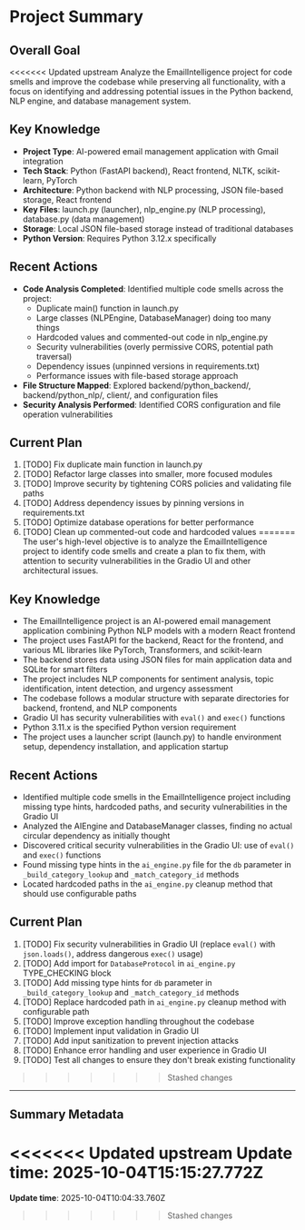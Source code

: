 # Project Summary

## Overall Goal
<<<<<<< Updated upstream
Analyze the EmailIntelligence project for code smells and improve the codebase while preserving all functionality, with a focus on identifying and addressing potential issues in the Python backend, NLP engine, and database management system.

## Key Knowledge
- **Project Type**: AI-powered email management application with Gmail integration
- **Tech Stack**: Python (FastAPI backend), React frontend, NLTK, scikit-learn, PyTorch
- **Architecture**: Python backend with NLP processing, JSON file-based storage, React frontend
- **Key Files**: launch.py (launcher), nlp_engine.py (NLP processing), database.py (data management)
- **Storage**: Local JSON file-based storage instead of traditional databases
- **Python Version**: Requires Python 3.12.x specifically

## Recent Actions
- **Code Analysis Completed**: Identified multiple code smells across the project:
  - Duplicate main() function in launch.py
  - Large classes (NLPEngine, DatabaseManager) doing too many things
  - Hardcoded values and commented-out code in nlp_engine.py
  - Security vulnerabilities (overly permissive CORS, potential path traversal)
  - Dependency issues (unpinned versions in requirements.txt)
  - Performance issues with file-based storage approach
- **File Structure Mapped**: Explored backend/python_backend/, backend/python_nlp/, client/, and configuration files
- **Security Analysis Performed**: Identified CORS configuration and file operation vulnerabilities

## Current Plan
1. [TODO] Fix duplicate main function in launch.py
2. [TODO] Refactor large classes into smaller, more focused modules
3. [TODO] Improve security by tightening CORS policies and validating file paths
4. [TODO] Address dependency issues by pinning versions in requirements.txt
5. [TODO] Optimize database operations for better performance
6. [TODO] Clean up commented-out code and hardcoded values
=======
The user's high-level objective is to analyze the EmailIntelligence project to identify code smells and create a plan to fix them, with attention to security vulnerabilities in the Gradio UI and other architectural issues.

## Key Knowledge
- The EmailIntelligence project is an AI-powered email management application combining Python NLP models with a modern React frontend
- The project uses FastAPI for the backend, React for the frontend, and various ML libraries like PyTorch, Transformers, and scikit-learn
- The backend stores data using JSON files for main application data and SQLite for smart filters
- The project includes NLP components for sentiment analysis, topic identification, intent detection, and urgency assessment
- The codebase follows a modular structure with separate directories for backend, frontend, and NLP components
- Gradio UI has security vulnerabilities with `eval()` and `exec()` functions
- Python 3.11.x is the specified Python version requirement
- The project uses a launcher script (launch.py) to handle environment setup, dependency installation, and application startup

## Recent Actions
- Identified multiple code smells in the EmailIntelligence project including missing type hints, hardcoded paths, and security vulnerabilities in the Gradio UI
- Analyzed the AIEngine and DatabaseManager classes, finding no actual circular dependency as initially thought
- Discovered critical security vulnerabilities in the Gradio UI: use of `eval()` and `exec()` functions
- Found missing type hints in the `ai_engine.py` file for the `db` parameter in `_build_category_lookup` and `_match_category_id` methods
- Located hardcoded paths in the `ai_engine.py` cleanup method that should use configurable paths

## Current Plan
1. [TODO] Fix security vulnerabilities in Gradio UI (replace `eval()` with `json.loads()`, address dangerous `exec()` usage)
2. [TODO] Add import for `DatabaseProtocol` in `ai_engine.py` TYPE_CHECKING block
3. [TODO] Add missing type hints for `db` parameter in `_build_category_lookup` and `_match_category_id` methods
4. [TODO] Replace hardcoded path in `ai_engine.py` cleanup method with configurable path
5. [TODO] Improve exception handling throughout the codebase
6. [TODO] Implement input validation in Gradio UI
7. [TODO] Add input sanitization to prevent injection attacks
8. [TODO] Enhance error handling and user experience in Gradio UI
9. [TODO] Test all changes to ensure they don't break existing functionality
>>>>>>> Stashed changes

---

## Summary Metadata
<<<<<<< Updated upstream
**Update time**: 2025-10-04T15:15:27.772Z 
=======
**Update time**: 2025-10-04T10:04:33.760Z 
>>>>>>> Stashed changes
